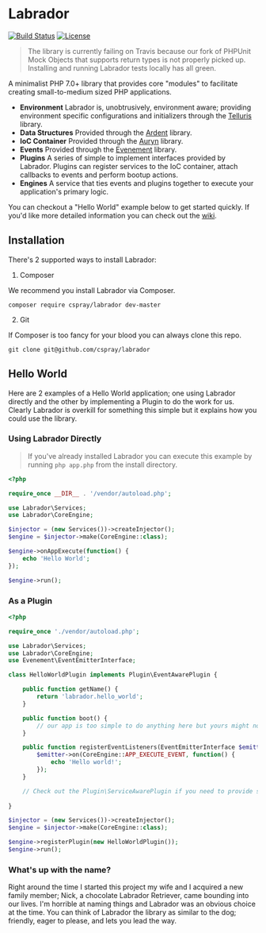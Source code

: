 # Labrador

[![Build Status](https://travis-ci.org/cspray/labrador.svg?branch=master)](https://travis-ci.org/cspray/labrador)
[![License](https://poser.pugx.org/cspray/labrador/license.png)](https://packagist.org/packages/cspray/labrador)

> The library is currently failing on Travis because our fork of PHPUnit Mock Objects that supports return types 
> is not properly picked up. Installing and running Labrador tests locally has all green.

A minimalist PHP 7.0+ library that provides core "modules" to facilitate creating small-to-medium sized PHP 
applications.

- **Environment** Labrador is, unobtrusively, environment aware; providing environment specific configurations and initializers through the [Telluris](https://github.com/cspray/telluris) library.
- **Data Structures** Provided through the [Ardent](https://github.com/morrisonlevi/Ardent) library.
- **IoC Container** Provided through the [Auryn](https://github.com/rdlowrey/Auryn) library.
- **Events** Provided through the [Evenement](https://github.com/igorw/evenement) library.
- **Plugins** A series of simple to implement interfaces provided by Labrador. Plugins can register services to the IoC container, attach callbacks to events and perform bootup actions.
- **Engines** A service that ties events and plugins together to execute your application's primary logic.

You can checkout a "Hello World" example below to get started quickly. If you'd like more detailed
 information you can check out the [wiki](https://github.com/cspray/labrador/wiki).

## Installation

There's 2 supported ways to install Labrador:

1. Composer

We recommend you install Labrador via Composer.
 
`composer require cspray/labrador dev-master`

2. Git

If Composer is too fancy for your blood you can always clone this repo.

`git clone git@github.com/cspray/labrador`

## Hello World

Here are 2 examples of a Hello World application; one using Labrador directly and the other by implementing 
a Plugin to do the work for us. Clearly Labrador is overkill for something this simple but it explains how you 
could use the library.

### Using Labrador Directly

> If you've already installed Labrador you can execute this example by running `php app.php` from the install directory.

```php
<?php

require_once __DIR__ . '/vendor/autoload.php';

use Labrador\Services;
use Labrador\CoreEngine;

$injector = (new Services())->createInjector();
$engine = $injector->make(CoreEngine::class);

$engine->onAppExecute(function() {
    echo 'Hello World';
});

$engine->run();
```

### As a Plugin

```php
<?php

require_once './vendor/autoload.php';

use Labrador\Services;
use Labrador\CoreEngine;
use Evenement\EventEmitterInterface;

class HelloWorldPlugin implements Plugin\EventAwarePlugin {

    public function getName() {
        return 'labrador.hello_world';
    }

    public function boot() {
        // our app is too simple to do anything here but yours might not be
    }

    public function registerEventListeners(EventEmitterInterface $emitter) {
        $emitter->on(CoreEngine::APP_EXECUTE_EVENT, function() {
            echo 'Hello world!';
        });
    }

    // Check out the Plugin\ServiceAwarePlugin if you need to provide services
    
}

$injector = (new Services())->createInjector();
$engine = $injector->make(CoreEngine::class);

$engine->registerPlugin(new HelloWorldPlugin());
$engine->run();
```

### What's up with the name?

Right around the time I started this project my wife and I acquired a new family member; 
Nick, a chocolate Labrador Retriever, came bounding into our lives. I'm horrible at naming 
things and Labrador was an obvious choice at the time. You can think of Labrador the library 
as similar to the dog; friendly, eager to please, and lets you lead the way.

